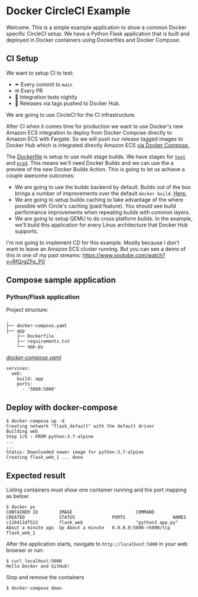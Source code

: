 # Docker CircleCI Example

Welcome. This is a simple example application to show a common Docker specific
CircleCI setup. We have a Python Flask application that is built and
deployed in Docker containers using Dockerfiles and Docker Compose.

## CI Setup

We want to setup CI to test:

- ✒ Every commit to `main`
- ✉ Every PR
- 🌃 Integration tests nightly
- 🐳 Releases via tags pushed to Docker Hub.

We are going to use CircleCI for the CI infrastructure.

After CI when it comes time for production we want to use Docker's new Amazon
ECS integration to deploy from Docker Compose directly to Amazon ECS with
Fargate. So we will push our release tagged images to Docker Hub
which is integrated directly Amazon ECS [via Docker Compose.](https://github.com/metcalfc/docker-action-examples/blob/main/docker-compose.yml)

The [Dockerfile](https://github.com/metcalfc/docker-action-examples/blob/main/app/Dockerfile) is setup to use multi stage builds. We have stages for
[`test`](https://github.com/metcalfc/docker-action-examples/blob/main/app/Dockerfile#L9-L12)
and [`prod`](https://github.com/metcalfc/docker-action-examples/blob/main/app/Dockerfile#L14-L16).
This means we'll need Docker Buildx and we can use the a preview of the
new Docker Buildx Action. This is going to let us achieve a couple awesome outcomes:

- We are going to use the buildx backend by default. Buildx out of the box brings a
  number of improvements over the default `docker build`. [Here.](https://github.com/metcalfc/docker-action-examples/blob/main/.github/workflows/release.yml#L40-L42)
- We are going to setup buildx caching to take advantage of the where possible with Circle's caching (paid feature).
  You should see build performance improvements when repeating builds with common
  layers. 
- We are going to setup QEMU to do cross platform builds. In the example, we'll
  build this application for every Linux architecture that Docker Hub supports. 
  

I'm not going to implement CD for this example.
Mostly because I don't want to leave an Amazon ECS cluster running. But you can
see a demo of this in one of my past streams: https://www.youtube.com/watch?v=RfQrgZFq_P0

## Compose sample application

### Python/Flask application

Project structure:

```
.
├── docker-compose.yaml
├── app
    ├── Dockerfile
    ├── requirements.txt
    └── app.py

```

[_docker-compose.yaml_](docker-compose.yaml)

```
services:
  web:
    build: app
    ports:
      - '5000:5000'
```

## Deploy with docker-compose

```
$ docker-compose up -d
Creating network "flask_default" with the default driver
Building web
Step 1/6 : FROM python:3.7-alpine
...
...
Status: Downloaded newer image for python:3.7-alpine
Creating flask_web_1 ... done

```

## Expected result

Listing containers must show one container running and the port mapping as below:

```
$ docker ps
CONTAINER ID        IMAGE                        COMMAND                  CREATED             STATUS              PORTS                  NAMES
c126411df522        flask_web                    "python3 app.py"         About a minute ago  Up About a minute   0.0.0.0:5000->5000/tcp flask_web_1
```

After the application starts, navigate to `http://localhost:5000` in your web browser or run:

```
$ curl localhost:5000
Hello Docker and GitHub!
```

Stop and remove the containers

```
$ docker-compose down
```
